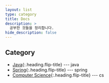 ```yaml
---
layout: list
type: category
title: Docs
description: >
  공부한 것들을 정리합니다.
hide_description: false
---
```

<!-- blank -->

## Category
* [Java]{:.heading.flip-title} --- java  
* [Spring]{:.heading.flip-title} --- spring  
* [Computer Science]{:.heading.flip-title} --- cs  

[java]: java
[spring]: spring
[computer science]: computer-science